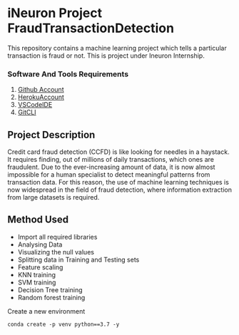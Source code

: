 # iNeuron Project FraudTransactionDetection
This repository contains a machine learning project which tells a particular transaction is fraud or not. This is project under Ineuron Internship.
### Software And Tools Requirements
1. [Github Account](https://github.com)
2. [HerokuAccount](https://heroku.com)
3. [VSCodeIDE](https://code.visualstudio.com/)
4. [GitCLI](https://git-scm.com/book/en/v2/Getting-Started-The-Command-Line)

## Project Description

Credit card fraud detection (CCFD) is like looking for needles in a haystack. It requires finding, out of millions of daily transactions, which ones are fraudulent. Due to the ever-increasing amount of data, it is now almost impossible for a human specialist to detect meaningful patterns from transaction data. For this reason, the use of machine learning techniques is now widespread in the field of fraud detection, where information extraction from large datasets is required.



## Method Used

* Import all required libraries
* Analysing Data
* Visualizing the null values
* Splitting data in Training and Testing sets
* Feature scaling
* KNN training
* SVM training
* Decision Tree training
* Random forest training

Create a new environment

```
conda create -p venv python==3.7 -y
```


